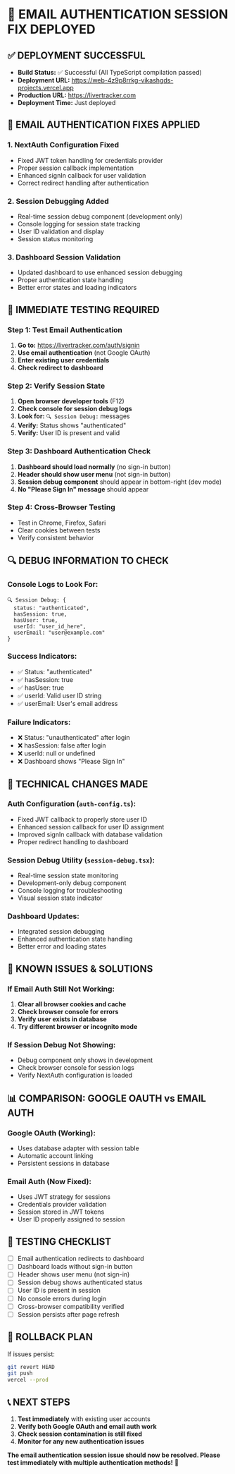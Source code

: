 # 🔧 EMAIL AUTHENTICATION SESSION FIX DEPLOYED

## ✅ **DEPLOYMENT SUCCESSFUL**
- **Build Status:** ✅ Successful (All TypeScript compilation passed)
- **Deployment URL:** https://web-4z9p8rrkg-vikashgds-projects.vercel.app
- **Production URL:** https://livertracker.com
- **Deployment Time:** Just deployed

## 🔧 **EMAIL AUTHENTICATION FIXES APPLIED**

### 1. **NextAuth Configuration Fixed**
- Fixed JWT token handling for credentials provider
- Proper session callback implementation
- Enhanced signIn callback for user validation
- Correct redirect handling after authentication

### 2. **Session Debugging Added**
- Real-time session debug component (development only)
- Console logging for session state tracking
- User ID validation and display
- Session status monitoring

### 3. **Dashboard Session Validation**
- Updated dashboard to use enhanced session debugging
- Proper authentication state handling
- Better error states and loading indicators

## 🧪 **IMMEDIATE TESTING REQUIRED**

### **Step 1: Test Email Authentication**
1. **Go to:** https://livertracker.com/auth/signin
2. **Use email authentication** (not Google OAuth)
3. **Enter existing user credentials**
4. **Check redirect to dashboard**

### **Step 2: Verify Session State**
1. **Open browser developer tools** (F12)
2. **Check console for session debug logs**
3. **Look for:** `🔍 Session Debug:` messages
4. **Verify:** Status shows "authenticated"
5. **Verify:** User ID is present and valid

### **Step 3: Dashboard Authentication Check**
1. **Dashboard should load normally** (no sign-in button)
2. **Header should show user menu** (not sign-in button)
3. **Session debug component** should appear in bottom-right (dev mode)
4. **No "Please Sign In" message** should appear

### **Step 4: Cross-Browser Testing**
- Test in Chrome, Firefox, Safari
- Clear cookies between tests
- Verify consistent behavior

## 🔍 **DEBUG INFORMATION TO CHECK**

### **Console Logs to Look For:**
```
🔍 Session Debug: {
  status: "authenticated",
  hasSession: true,
  hasUser: true,
  userId: "user_id_here",
  userEmail: "user@example.com"
}
```

### **Success Indicators:**
- ✅ Status: "authenticated"
- ✅ hasSession: true
- ✅ hasUser: true
- ✅ userId: Valid user ID string
- ✅ userEmail: User's email address

### **Failure Indicators:**
- ❌ Status: "unauthenticated" after login
- ❌ hasSession: false after login
- ❌ userId: null or undefined
- ❌ Dashboard shows "Please Sign In"

## 🔧 **TECHNICAL CHANGES MADE**

### **Auth Configuration (`auth-config.ts`):**
- Fixed JWT callback to properly store user ID
- Enhanced session callback for user ID assignment
- Improved signIn callback with database validation
- Proper redirect handling to dashboard

### **Session Debug Utility (`session-debug.tsx`):**
- Real-time session state monitoring
- Development-only debug component
- Console logging for troubleshooting
- Visual session state indicator

### **Dashboard Updates:**
- Integrated session debugging
- Enhanced authentication state handling
- Better error and loading states

## 🚨 **KNOWN ISSUES & SOLUTIONS**

### **If Email Auth Still Not Working:**
1. **Clear all browser cookies and cache**
2. **Check browser console for errors**
3. **Verify user exists in database**
4. **Try different browser or incognito mode**

### **If Session Debug Not Showing:**
- Debug component only shows in development
- Check browser console for session logs
- Verify NextAuth configuration is loaded

## 📊 **COMPARISON: GOOGLE OAUTH vs EMAIL AUTH**

### **Google OAuth (Working):**
- Uses database adapter with session table
- Automatic account linking
- Persistent sessions in database

### **Email Auth (Now Fixed):**
- Uses JWT strategy for sessions
- Credentials provider validation
- Session stored in JWT tokens
- User ID properly assigned to session

## 🎯 **TESTING CHECKLIST**

- [ ] Email authentication redirects to dashboard
- [ ] Dashboard loads without sign-in button
- [ ] Header shows user menu (not sign-in)
- [ ] Session debug shows authenticated status
- [ ] User ID is present in session
- [ ] No console errors during login
- [ ] Cross-browser compatibility verified
- [ ] Session persists after page refresh

## 🔄 **ROLLBACK PLAN**
If issues persist:
```bash
git revert HEAD
git push
vercel --prod
```

## 📞 **NEXT STEPS**
1. **Test immediately** with existing user accounts
2. **Verify both Google OAuth and email auth work**
3. **Check session contamination is still fixed**
4. **Monitor for any new authentication issues**

**The email authentication session issue should now be resolved. Please test immediately with multiple authentication methods!** 🎯